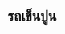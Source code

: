 ---
title: รถเข็นปูน
bestseller: true
image: https://images.unsplash.com/photo-1519125323398-675f0ddb6308?fit=crop&w=400&q=80
description: รถเข็นปูนโครงเหล็ก แข็งแรง ทนทาน เหมาะกับงานหนัก
features:
  - โครงสร้างเหล็กชุบ
  - รับน้ำหนักได้ 150 กก.
  - ด้ามจับยางกันลื่น
layout: product.njk
---